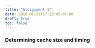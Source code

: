 ```yaml
---
title: "Assignment 1"
date: 2018-06-23T17:26:45-07:00
draft: true
toc: false
---
```


### Determining cache size and timing

